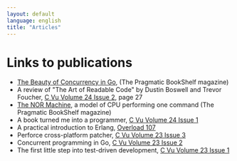 ```yaml
---
layout: default
language: english
title: "Articles"
---
```


# Links to publications

* [The Beauty of Concurrency in Go][], (The Pragmatic BookShelf magazine)
* A review of "The Art of Readable Code" by Dustin Boswell and Trevor Foucher, [C Vu Volume 24 Issue 2][], page 27
* [The NOR Machine][], a model of CPU performing one command (The Pragmatic BookShelf magazine)
* A book turned me into a programmer, [C Vu Volume 24 Issue 1][]
* A practical introduction to Erlang, [Overload 107][]
* Perforce cross-platform patcher, [C Vu Volume 23 Issue 3][]
* Concurrent programming in Go, [C Vu Volume 23 Issue 2][]
* The first little step into test-driven development, [C Vu Volume 23 Issue 1][]

[The Beauty of Concurrency in Go]: http://pragprog.com/magazines/2012-06/the-beauty-of-concurrency-in-go
[C Vu Volume 24 Issue 2]: http://accu.org/var/uploads/journals/cvu242.pdf
[The NOR Machine]: http://pragprog.com/magazines/2012-03/the-nor-machine
[C Vu Volume 24 Issue 1]: http://accu.org/var/uploads/journals/cvu241.pdf
[Overload 107]: http://accu.org/var/uploads/journals/overload107.pdf
[C Vu Volume 23 Issue 3]: http://accu.org/var/uploads/journals/cvu233.pdf
[C Vu Volume 23 Issue 2]: http://accu.org/var/uploads/journals/CVu23-2_with_cover.pdf
[C Vu Volume 23 Issue 1]: http://accu.org/var/uploads/journals/cvu231.pdf
